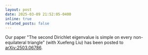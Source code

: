 ```yaml
---
layout: post
date: 2025-03-09 21:52:05-0400
inline: true
related_posts: false
---
```


Our paper "The second Dirichlet eigenvalue is simple on every non-equilateral triangle" (with Xuefeng Liu) has been posted to [arXiv:2503.06786](https://arxiv.org/abs/2503.06786).
